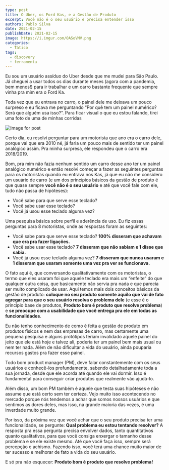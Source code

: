 ```yaml
---
type: post
title: O Uber, os Ford Kas, e a Gestão de Produto
excerpt: Você não é o seu usuário e precisa entender isso
authors: Pablo Silva
date: 2021-02-15
publishDate: 2021-02-15
image: https://i.imgur.com/OASoVMV.png
categories:
  - Tático
tags:
  - discovery
  - ferramenta
---
```

Eu sou um usuário assíduo do Uber desde que me mudei para São Paulo. Já cheguei a usar todos os dias durante meses (agora com a pandemia, bem menos!) para ir trabalhar e um carro bastante frequente que sempre vinha pra mim era o Ford Ka.

Toda vez que eu entrava no carro, o painel dele me deixava um pouco surpreso e eu ficava me perguntando “Por quê tem um painel numérico? Será que alguém usa isso?”. Para ficar visual o que eu estou falando, tirei uma foto de uma de minhas corridas

![Image for post](https://miro.medium.com/max/6048/1*wJzsXbwOveQdkhBr0fkEfg.jpeg)

Certo dia, eu resolvi perguntar para um motorista que ano era o carro dele, porque vai que era 2010 né, já faria um pouco mais de sentido ter um painel analógico assim. Pra minha surpresa, ele respondeu que o carro era 2018/2019.

Bom, pra mim não fazia nenhum sentido um carro desse ano ter um painel analógico numérico e então resolvi começar a fazer as seguintes perguntas para os motoristas quando eu entrava nos Kas, já que eu não me considero um usuário de carro (e um dos princípios básicos da gestão de produto é que quase sempre **você não é o seu usuário** e até que você fale com ele, tudo não passa de hipóteses):

* Você sabe para que serve esse teclado?
* Você sabe usar esse teclado?
* Você já usou esse teclado alguma vez?

Uma pesquisa básica sobre perfil e aderência de uso. Eu fiz essas perguntas para 8 motoristas, onde as respostas foram as seguintes:

* Você sabe para que serve esse teclado? **100% disseram que achavam que era pra fazer ligações.**
* Você sabe usar esse teclado? **7 disseram que não sabiam e 1 disse que sabia.**
* Você já usou esse teclado alguma vez? **7 disseram que nunca usaram e 1 disseram que usaram somente uma vez pra ver se funcionava.**

O fato aqui é, que conversando qualitativamente com os motoristas, o termo que eles usaram foi que aquele teclado era mais um “enfeite” do que qualquer outra coisa, que basicamente não servia pra nada e que parecia ser muito complicado de usar. Aqui temos mais dois conceitos básicos da gestão de produto: **coloque no seu produto somente aquilo que vai de fato agregar para que o seu usuário resolva o problema dele** (e esse é o princípio base de produtos, **Produto bom é produto que resolve problema**) e **se preocupe com a usabilidade que você entrega pra ele em todas as funcionalidades**.

Eu não tenho conhecimento de como é feita a gestão de produto em produtos físicos e nem das empresas de carro, mas certamente uma pequena pesquisa e alguns protótipos teriam invalidado aquele painel do jeito que ele está hoje e talvez ali, poderia ter um painel bem mais usual ou nem ter nada. Além de não dificultar a vida do usuário, ainda pouparia recursos gastos pra fazer esse painel.

Todo bom product manager (PM), deve falar constantemente com os seus usuários e conhecê-los profundamente, sabendo detalhadamente toda a sua jornada, desde que ele acorda até quando ele vai dormir. Isso é fundamental para conseguir criar produtos que realmente vão ajudá-lo.

Além disso, um bom PM também é aquele que testa suas hipóteses e não assume que está certo sem ter certeza. Vejo muito isso acontecendo no mercado porque nós tendemos a achar que somos nossos usuários e que sentimos as dores deles, mas isso, na grande maioria das vezes, é uma inverdade muito grande.

Por isso, da próxima vez que você achar que o seu produto precisa ter uma funcionalidade, se pergunte: **Qual problema eu estou tentando resolver?** A resposta pra essa pergunta precisa envolver dados, tanto quantitativos quanto qualitativos, para que você consiga enxergar o tamanho desse problema e se ele existe mesmo. Até que você faça isso, sempre será percepção e achismo. Fazendo isso, você terá uma chance muito maior de ter sucesso e melhorar de fato a vida do seu usuário.

E só pra não esquecer: **Produto bom é produto que resolve problema!**